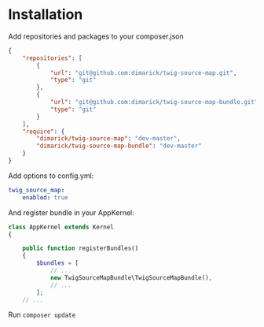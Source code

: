 Installation
============

Add repositories and packages to your composer.json

```json
{
    "repositories": [
        {
            "url": "git@github.com:dimarick/twig-source-map.git",
            "type": "git"
        },
        {
            "url": "git@github.com:dimarick/twig-source-map-bundle.git",
            "type": "git"
        }
    ],
    "require": {
        "dimarick/twig-source-map": "dev-master",
        "dimarick/twig-source-map-bundle": "dev-master"
    }
}
```

Add options to config.yml:

```yml
twig_source_map:
    enabled: true
```

And register bundle in your AppKernel:

```php
class AppKernel extends Kernel
{

    public function registerBundles()
    {
        $bundles = [
            // ...
            new TwigSourceMapBundle\TwigSourceMapBundle(),
            // ...
        ];
    // ...
```

Run `composer update`